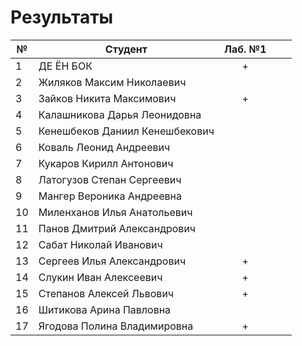 # Результаты

| №   | Студент                        | Лаб. №1 |     |     |
| --- | ------------------------------ | :-----: | --- | --- |
| 1   | ДЕ ЁН БОК                      |    +    |     |     |
| 2   | Жиляков Максим Николаевич      |         |     |     |
| 3   | Зайков Никита Максимович       |    +    |     |     |
| 4   | Калашникова Дарья Леонидовна   |         |     |     |
| 5   | Кенешбеков Даниил Кенешбекович |         |     |     |
| 6   | Коваль Леонид Андреевич        |         |     |     |
| 7   | Кукаров Кирилл Антонович       |         |     |     |
| 8   | Латогузов Степан Сергеевич     |         |     |     |
| 9   | Мангер Вероника Андреевна      |         |     |     |
| 10  | Миленханов Илья Анатольевич    |         |     |     |
| 11  | Панов Дмитрий Александрович    |         |     |     |
| 12  | Сабат Николай Иванович         |         |     |     |
| 13  | Сергеев Илья Александрович     |    +    |     |     |
| 14  | Слукин Иван Алексеевич         |    +    |     |     |
| 15  | Степанов Алексей Львович       |    +    |     |     |
| 16  | Шитикова Арина Павловна        |         |     |     |
| 17  | Ягодова Полина Владимировна    |    +    |     |     |
